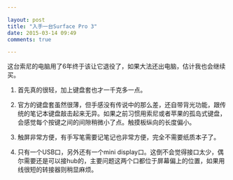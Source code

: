 ```yaml
---

layout: post
title: "入手一台Surface Pro 3"
date: 2015-03-14 09:49
comments: true

---
```

这台索尼的电脑用了6年终于该让它退役了，如果大法还出电脑，估计我也会继续买。

1. 首先真的很轻，加上键盘套也才一千克多一点。

2. 官方的键盘套虽然很薄，但手感没有传说中的那么差，还自带背光功能，跟传统的笔记本键盘敲击起来无异。如果之前习惯用索尼或者苹果的孤岛式键盘，会感觉每个按键之间的间隙稍微小了点。触摸板纵向的长度偏小。

3. 触屏非常方便，有手写笔需要记笔记也非常方便，完全不需要纸质本子了。

4. 只有一个USB口，另外还有一个mini display口。这倒不会觉得接口太少，偶尔需要还是可以接hub的，主要问题这两个口都位于屏幕偏上的位置，如果用线很短的转接器则稍显麻烦。
